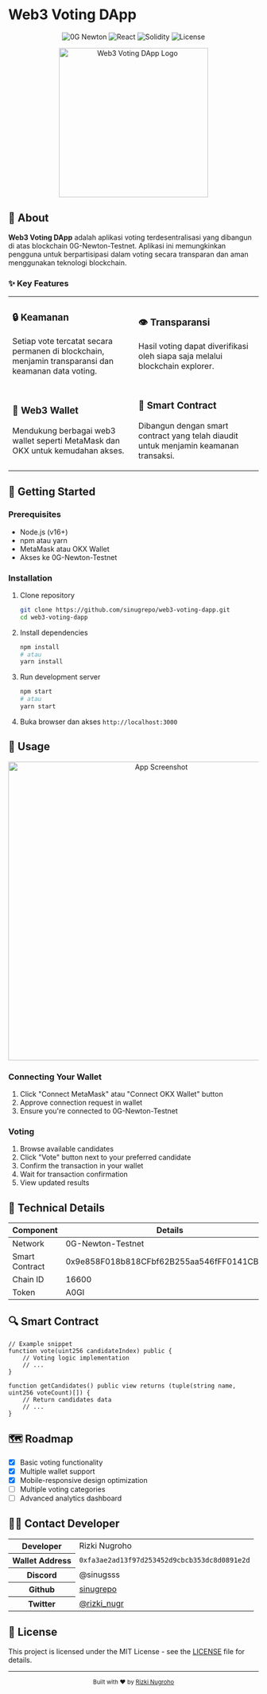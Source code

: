 # Web3 Voting DApp

<div align="center">
  <img src="https://img.shields.io/badge/Blockchain-0G%20Newton-blue" alt="0G Newton">
  <img src="https://img.shields.io/badge/React-18.x-61dafb" alt="React">
  <img src="https://img.shields.io/badge/Smart%20Contract-Solidity-363636" alt="Solidity">
  <img src="https://img.shields.io/badge/License-MIT-green" alt="License">
</div>

<p align="center">
  <img src="https://i.imgur.com/YourLogoHere.png" alt="Web3 Voting DApp Logo" width="300">
</p>

## 📝 About

**Web3 Voting DApp** adalah aplikasi voting terdesentralisasi yang dibangun di atas blockchain 0G-Newton-Testnet. Aplikasi ini memungkinkan pengguna untuk berpartisipasi dalam voting secara transparan dan aman menggunakan teknologi blockchain.

### ✨ Key Features

<table>
  <tr>
    <td>
      <h3>🔒 Keamanan</h3>
      <p>Setiap vote tercatat secara permanen di blockchain, menjamin transparansi dan keamanan data voting.</p>
    </td>
    <td>
      <h3>👁️ Transparansi</h3>
      <p>Hasil voting dapat diverifikasi oleh siapa saja melalui blockchain explorer.</p>
    </td>
  </tr>
  <tr>
    <td>
      <h3>👛 Web3 Wallet</h3>
      <p>Mendukung berbagai web3 wallet seperti MetaMask dan OKX untuk kemudahan akses.</p>
    </td>
    <td>
      <h3>📜 Smart Contract</h3>
      <p>Dibangun dengan smart contract yang telah diaudit untuk menjamin keamanan transaksi.</p>
    </td>
  </tr>
</table>

## 🚀 Getting Started

### Prerequisites

- Node.js (v16+)
- npm atau yarn
- MetaMask atau OKX Wallet
- Akses ke 0G-Newton-Testnet 

### Installation

1. Clone repository
   ```bash
   git clone https://github.com/sinugrepo/web3-voting-dapp.git
   cd web3-voting-dapp
   ```

2. Install dependencies
   ```bash
   npm install
   # atau
   yarn install
   ```

3. Run development server
   ```bash
   npm start
   # atau
   yarn start
   ```

4. Buka browser dan akses `http://localhost:3000`

## 📱 Usage

<div align="center">
  <img src="https://i.imgur.com/YourScreenshotHere.png" alt="App Screenshot" width="600">
</div>

### Connecting Your Wallet

1. Click "Connect MetaMask" atau "Connect OKX Wallet" button
2. Approve connection request in wallet
3. Ensure you're connected to 0G-Newton-Testnet

### Voting

1. Browse available candidates
2. Click "Vote" button next to your preferred candidate
3. Confirm the transaction in your wallet
4. Wait for transaction confirmation
5. View updated results

## 🔧 Technical Details

| Component | Details |
|-----------|---------|
| Network | 0G-Newton-Testnet |
| Smart Contract | 0x9e858F018b818CFbf62B255aa546fFF0141CB918 |
| Chain ID | 16600 |
| Token | A0GI |

## 🔍 Smart Contract

```solidity
// Example snippet
function vote(uint256 candidateIndex) public {
    // Voting logic implementation
    // ...
}

function getCandidates() public view returns (tuple(string name, uint256 voteCount)[]) {
    // Return candidates data
    // ...
}
```

## 🗺️ Roadmap

- [x] Basic voting functionality
- [x] Multiple wallet support
- [x] Mobile-responsive design optimization
- [ ] Multiple voting categories
- [ ] Advanced analytics dashboard

## 👨‍💻 Contact Developer

<table>
  <tr>
    <th>Developer</th>
    <td>Rizki Nugroho</td>
  </tr>
  <tr>
    <th>Wallet Address</th>
    <td><code>0xfa3ae2ad13f97d253452d9cbcb353dc8d0891e2d</code></td>
  </tr>
  <tr>
    <th>Discord</th>
    <td>@sinugsss</td>
  </tr>
  <tr>
    <th>Github</th>
    <td><a href="https://github.com/sinugrepo">sinugrepo</a></td>
  </tr>
  <tr>
    <th>Twitter</th>
    <td><a href="https://twitter.com/rizki_nugr">@rizki_nugr</a></td>
  </tr>
</table>

## 📄 License

This project is licensed under the MIT License - see the [LICENSE](LICENSE) file for details.

---

<div align="center">
  <sub>Built with ❤️ by <a href="https://github.com/sinugrepo">Rizki Nugroho</a></sub>
</div>